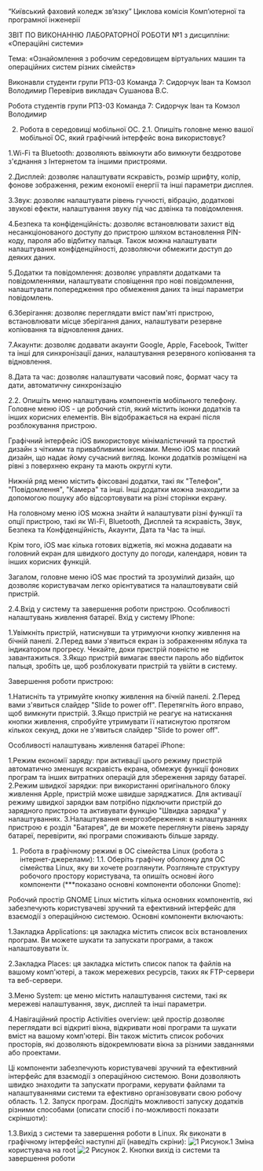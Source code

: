 “Київський фаховий коледж зв’язку”
Циклова комісія Комп’ютерної та програмної інженерії

ЗВІТ ПО ВИКОНАННЮ
ЛАБОРАТОРНОЇ РОБОТИ №1
з дисципліни: «Операційні системи»

Тема: «Ознайомлення з робочим середовищем
віртуальних машин та операційних систем різних сімейств»

Виконавли студенти
групи РПЗ-03
Команда 7: Сидорчук Іван та Комзол Володимир
Перевірив викладач
Сушанова В.С.

Робота студентів групи РПЗ-03 Команда 7: Сидорчук Іван та Комзол Володимир




2. Робота в середовищі мобільної ОС.
2.1. Опишіть головне меню вашої мобільної ОС, який графічний інтерфейс вона використовує?

1.Wi-Fi та Bluetooth: дозволяють ввімкнути або вимкнути бездротове з'єднання з Інтернетом та іншими пристроями.

2.Дисплей: дозволяє налаштувати яскравість, розмір шрифту, колір, фонове зображення, режим економії енергії та інші параметри дисплея.

3.Звук: дозволяє налаштувати рівень гучності, вібрацію, додаткові звукові ефекти, налаштування звуку під час дзвінка та повідомлення.

4.Безпека та конфіденційність: дозволяє встановлювати захист від несанкціонованого доступу до пристрою шляхом встановлення PIN-коду, пароля або відбитку пальця. Також можна налаштувати налаштування конфіденційності, дозволяючи обмежити доступ до деяких даних.

5.Додатки та повідомлення: дозволяє управляти додатками та повідомленнями, налаштувати сповіщення про нові повідомлення, налаштувати попередження про обмеження даних та інші параметри повідомлень.

6.Зберігання: дозволяє переглядати вміст пам'яті пристрою, встановлювати місце зберігання даних, налаштувати резервне копіювання та відновлення даних.

7.Акаунти: дозволяє додавати акаунти Google, Apple, Facebook, Twitter та інші для синхронізації даних, налаштування резервного копіювання та відновлення.

8.Дата та час: дозволяє налаштувати часовий пояс, формат часу та дати, автоматичну синхронізацію

2.2. Опишіть меню налаштувань компонентів мобільного телефону.
Головне меню iOS - це робочий стіл, який містить іконки додатків та інших корисних елементів. Він відображається на екрані після розблокування пристрою.

Графічний інтерфейс iOS використовує мінімалістичний та простий дизайн з чіткими та привабливими іконками. Меню iOS має плаский дизайн, що надає йому сучасний вигляд. Іконки додатків розміщені на рівні з поверхнею екрану та мають округлі кути.

Нижній ряд меню містить фіксовані додатки, такі як "Телефон", "Повідомлення", "Камера" та інші. Інші додатки можна знаходити за допомогою пошуку або відсортовувати на різні сторінки екрану.

На головному меню iOS можна знайти й налаштувати різні функції та опції пристрою, такі як Wi-Fi, Bluetooth, Дисплей та яскравість, Звук, Безпека та Конфіденційність, Акаунти, Дата та Час та інші.

Крім того, iOS має кілька готових віджетів, які можна додавати на головний екран для швидкого доступу до погоди, календаря, новин та інших корисних функцій.

Загалом, головне меню iOS має простий та зрозумілий дизайн, що дозволяє користувачам легко орієнтуватися та налаштовувати свій пристрій.

2.4.Вхід у систему та завершення роботи пристрою. Особливості налаштувань живлення батареї.
Вхід у систему IPhone:

1.Увімкніть пристрій, натиснувши та утримуючи кнопку живлення на бічній панелі.
2.Перед вами з'явиться екран із зображенням яблука та індикатором прогресу. Чекайте, доки пристрій повністю не завантажиться.
3.Якщо пристрій вимагає ввести пароль або відбиток пальця, зробіть це, щоб розблокувати пристрій та увійти в систему.

Завершення роботи пристрою:

1.Натисніть та утримуйте кнопку живлення на бічній панелі.
2.Перед вами з'явиться слайдер "Slide to power off". Перетягніть його вправо, щоб вимкнути пристрій.
3.Якщо пристрій не реагує на натискання кнопки живлення, спробуйте утримувати її натиснутою протягом кількох секунд, доки не з'явиться слайдер "Slide to power off".

Особливості налаштувань живлення батареї iPhone:

1.Режим економії заряду: при активації цього режиму пристрій автоматично зменшує яскравість екрана, обмежує функції фонових програм та інших витратних операцій для збереження заряду батареї.
2.Режим швидкої зарядки: при використанні оригінального блоку живлення Apple, пристрій може швидше заряджатися. Для активації режиму швидкої зарядки вам потрібно підключити пристрій до зарядного пристрою та активувати функцію "Швидка зарядка" у налаштуваннях.
3.Налаштування енергозбереження: в налаштуваннях пристрою є розділ "Батарея", де ви можете переглянути рівень заряду батареї, перевірити, які програми споживають більше заряду.

1. Робота в графічному режимі в ОС сімейства Linux (робота з інтернет-джерелами):
1.1. Оберіть графічну оболонку для ОС сімейства Linux, яку ви хочете розглянути. Розгляньте структуру робочого простору користувача, та опишіть основні його компоненти (***показано основні компоненти оболонки Gnome):

Робочий простір GNOME Linux містить кілька основних компонентів, які забезпечують користувачеві зручний та ефективний інтерфейс для взаємодії з операційною системою. Основні компоненти включають:

1.Закладка Applications: ця закладка містить список всіх встановлених програм. Ви можете шукати та запускати програми, а також налаштовувати їх.

2.Закладка Places: ця закладка містить список папок та файлів на вашому комп'ютері, а також мережевих ресурсів, таких як FTP-сервери та веб-сервери.

3.Меню System: це меню містить налаштування системи, такі як мережеві налаштування, звук, дисплей та інші параметри.

4.Навігаційний простір Activities overview: цей простір дозволяє переглядати всі відкриті вікна, відкривати нові програми та шукати вміст на вашому комп'ютері. Він також містить список робочих просторів, які дозволяють відокремлювати вікна за різними завданнями або проектами.

Ці компоненти забезпечують користувачеві зручний та ефективний інтерфейс для взаємодії з операційною системою. Вони дозволяють швидко знаходити та запускати програми, керувати файлами та налаштуваннями системи та ефективно організовувати свою робочу область.
1.2. Запуск програм. Дослідіть можливості запуску додатків різними способами (описати спосіб і по-можливості показати скріншоти):

1.3.Вихід з системи та завершення роботи в Linux. Як виконати в графічному інтерфейсі наступні дії (наведіть скріни):
![1](https://user-images.githubusercontent.com/68632144/220898909-9029f113-fc47-41bd-92e8-296855b0bf5c.jpg) 
Рисунок.1 Зміна користувача на root
![2](https://user-images.githubusercontent.com/68632144/220898958-04079d39-55dd-4f25-9b29-9b0e1f1edf0c.jpg)
Рисунок 2. Кнопки вихід із системи та завершення роботи

